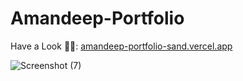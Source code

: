 # Amandeep-Portfolio

Have a Look 👨‍💻: [amandeep-portfolio-sand.vercel.app](https://amandeep-portfolio-sand.vercel.app/)

![Screenshot (7)](https://user-images.githubusercontent.com/90441055/236464516-324ea4ca-64cb-41b7-b36a-202fa95e48cc.png)
